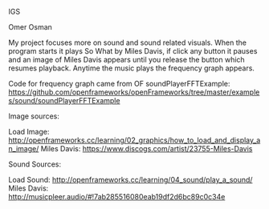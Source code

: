 IGS


Omer Osman

My project focuses more on sound and sound related visuals. When the program starts
it plays So What by Miles Davis, if click any button it pauses and an image of Miles Davis
appears until you release the button which resumes playback. Anytime the music plays the 
frequency graph appears.

Code for frequency graph came from OF soundPlayerFFTExample:
https://github.com/openframeworks/openFrameworks/tree/master/examples/sound/soundPlayerFFTExample

Image sources:

Load Image: http://openframeworks.cc/learning/02_graphics/how_to_load_and_display_an_image/
Miles Davis: https://www.discogs.com/artist/23755-Miles-Davis

Sound Sources:

Load Sound: http://openframeworks.cc/learning/04_sound/play_a_sound/
Miles Davis: http://musicpleer.audio/#!7ab285516080eab19df2d6bc89c0c34e
